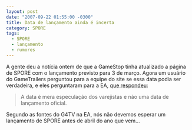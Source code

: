 ```yaml
---
layout: post
date: "2007-09-22 01:55:00 -0300"
title: Data de lançamento ainda é incerta
category: SPORE
tags:
  - SPORE
  - lançamento
  - rumores
---
```


A gente deu a notícia ontem de que a GameStop tinha atualizado a página de SPORE
com o lançamento previsto para 3 de março. Agora um usuário do GameTrailers
perguntou para a equipe do site se essa data podia ser verdadeira, e eles
perguntaram para a EA, [que respondeu](http://forums.gametrailers.com/showthread.php?p=4440338):

> A data é mera especulação dos varejistas e não uma data de lançamento oficial.

Segundo as fontes do G4TV na EA, nós não devemos esperar um lançamento de SPORE
antes de abril do ano que vem…
